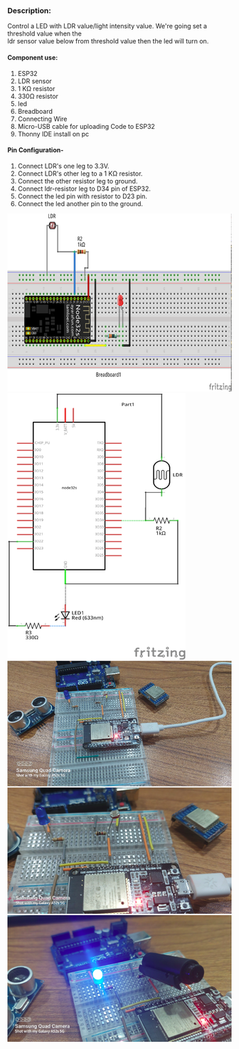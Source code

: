 <h3>Description:</h3>
<p>Control a LED with LDR value/light intensity value. We're going set a threshold value when the <br>
ldr sensor value below from threshold value then the led will turn on.</p>

<h4>Component use:</h4>
<p>
<ol>
<li>ESP32</li>
<li>LDR sensor</li>
<li>1 KΩ resistor</li>
<li>330Ω resistor</li>
<li>led</li>
<li>Breadboard</li>
<li>Connecting Wire</li>
<li>Micro-USB cable for uploading Code to ESP32</li>
<li>Thonny IDE install on pc</li>
</ol>
</p>

<h4>Pin Configuration- </h4>
<p>
<ol>
<li> Connect LDR's one leg  to 3.3V.</li>
<li> Connect LDR's other leg  to a 1 KΩ resistor.</li>
<li> Connect the other resistor leg to ground.</li>
<li> Connect ldr-resistor leg to D34 pin of ESP32.</li>
<li> Connect the led pin with resistor to D23 pin. </li>
<li> Connect the led another pin to the ground. </li>
</ol>
</p>

<img src = "Images/circuit_diagram.png" width="700" height = "400">
<img src = "Images/schematic_diagram.png" width="400" height = "600">


<img src = "Images/image1.png">
<img src = "Images/image2.png">
<img src = "Images/image3.png">

